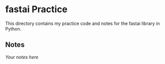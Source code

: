 # fastai Practice

This directory contains my practice code and notes for the fastai library in Python.

## Notes

*Your notes here*
